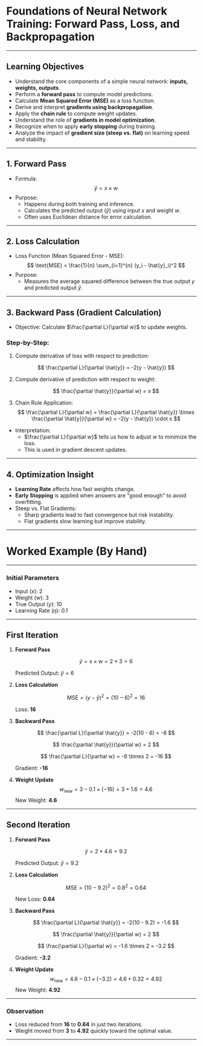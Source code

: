 # Foundations of Neural Network Training: Forward Pass, Loss, and Backpropagation

---

## Learning Objectives

- Understand the core components of a simple neural network: **inputs, weights, outputs**.
- Perform a **forward pass** to compute model predictions.
- Calculate **Mean Squared Error (MSE)** as a loss function.
- Derive and interpret **gradients using backpropagation**.
- Apply the **chain rule** to compute weight updates.
- Understand the role of **gradients in model optimization**.
- Recognize when to apply **early stopping** during training.
- Analyze the impact of **gradient size (steep vs. flat)** on learning speed and stability.

---

## 1. Forward Pass

- Formula:
  $$
  \hat{y} = x \times w
  $$
- Purpose:
  - Happens during both training and inference.
  - Calculates the predicted output ($\hat{y}$) using input $x$ and weight $w$.
  - Often uses Euclidean distance for error calculation.

---

## 2. Loss Calculation

- Loss Function (Mean Squared Error - MSE):
  $$
  \text{MSE} = \frac{1}{n} \sum_{i=1}^{n} (y_i - \hat{y}_i)^2
  $$
- Purpose:
  - Measures the average squared difference between the true output $y$ and predicted output $\hat{y}$.

---

## 3. Backward Pass (Gradient Calculation)

- Objective: Calculate $\frac{\partial L}{\partial w}$ to update weights.

### Step-by-Step:

1. Compute derivative of loss with respect to prediction:

   $$
   \frac{\partial L}{\partial \hat{y}} = -2(y - \hat{y})
   $$

2. Compute derivative of prediction with respect to weight:

   $$
   \frac{\partial \hat{y}}{\partial w} = x
   $$

3. Chain Rule Application:
   $$
   \frac{\partial L}{\partial w} = \frac{\partial L}{\partial \hat{y}} \times \frac{\partial \hat{y}}{\partial w} = -2(y - \hat{y}) \cdot x
   $$

- Interpretation:
  - $\frac{\partial L}{\partial w}$ tells us how to adjust $w$ to minimize the loss.
  - This is used in gradient descent updates.

---

## 4. Optimization Insight

- **Learning Rate** affects how fast weights change.
- **Early Stopping** is applied when answers are "good enough" to avoid overfitting.
- Steep vs. Flat Gradients:
  - Sharp gradients lead to fast convergence but risk instability.
  - Flat gradients slow learning but improve stability.

---

# Worked Example (By Hand)

---

### Initial Parameters

- Input ($x$): 2
- Weight ($w$): 3
- True Output ($y$): 10
- Learning Rate ($\eta$): 0.1

---

## First Iteration

1. **Forward Pass**

   $$
   \hat{y} = x \times w = 2 \times 3 = 6
   $$

   Predicted Output: $\hat{y} = 6$

2. **Loss Calculation**

   $$
   \text{MSE} = (y - \hat{y})^2 = (10 - 6)^2 = 16
   $$

   Loss: **16**

3. **Backward Pass**

   $$
   \frac{\partial L}{\partial \hat{y}} = -2(10 - 6) = -8
   $$

   $$
   \frac{\partial \hat{y}}{\partial w} = 2
   $$

   $$
   \frac{\partial L}{\partial w} = -8 \times 2 = -16
   $$

   Gradient: **-16**

4. **Weight Update**
   $$
   w_{\text{new}} = 3 - 0.1 \times (-16) = 3 + 1.6 = 4.6
   $$
   New Weight: **4.6**

---

## Second Iteration

1. **Forward Pass**

   $$
   \hat{y} = 2 \times 4.6 = 9.2
   $$

   Predicted Output: $\hat{y} = 9.2$

2. **Loss Calculation**

   $$
   \text{MSE} = (10 - 9.2)^2 = 0.8^2 = 0.64
   $$

   New Loss: **0.64**

3. **Backward Pass**

   $$
   \frac{\partial L}{\partial \hat{y}} = -2(10 - 9.2) = -1.6
   $$

   $$
   \frac{\partial \hat{y}}{\partial w} = 2
   $$

   $$
   \frac{\partial L}{\partial w} = -1.6 \times 2 = -3.2
   $$

   Gradient: **-3.2**

4. **Weight Update**
   $$
   w_{\text{new}} = 4.6 - 0.1 \times (-3.2) = 4.6 + 0.32 = 4.92
   $$
   New Weight: **4.92**

---

### Observation

- Loss reduced from **16** to **0.64** in just two iterations.
- Weight moved from **3** to **4.92** quickly toward the optimal value.

---
